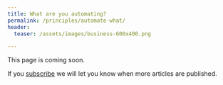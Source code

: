 ```yaml
---
title: What are you automating?
permalink: /principles/automate-what/
header:
  teaser: /assets/images/business-600x400.png

---
```

This page is coming soon.

If you [subscribe](/subscribe/) we will let you know when more articles are published.
